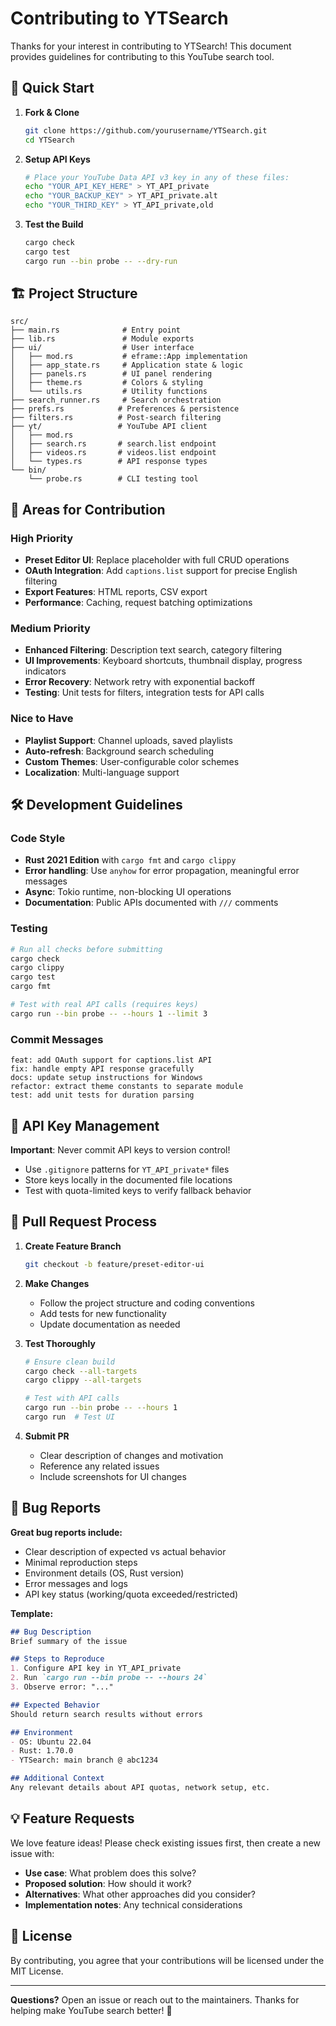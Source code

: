 # Contributing to YTSearch

Thanks for your interest in contributing to YTSearch! This document provides guidelines for contributing to this YouTube search tool.

## 🚀 Quick Start

1. **Fork & Clone**
   ```bash
   git clone https://github.com/yourusername/YTSearch.git
   cd YTSearch
   ```

2. **Setup API Keys**
   ```bash
   # Place your YouTube Data API v3 key in any of these files:
   echo "YOUR_API_KEY_HERE" > YT_API_private
   echo "YOUR_BACKUP_KEY" > YT_API_private.alt
   echo "YOUR_THIRD_KEY" > YT_API_private,old
   ```

3. **Test the Build**
   ```bash
   cargo check
   cargo test
   cargo run --bin probe -- --dry-run
   ```

## 🏗️ Project Structure

```
src/
├── main.rs              # Entry point
├── lib.rs               # Module exports
├── ui/                  # User interface
│   ├── mod.rs           # eframe::App implementation
│   ├── app_state.rs     # Application state & logic
│   ├── panels.rs        # UI panel rendering
│   ├── theme.rs         # Colors & styling
│   └── utils.rs         # Utility functions
├── search_runner.rs     # Search orchestration
├── prefs.rs            # Preferences & persistence
├── filters.rs          # Post-search filtering
├── yt/                 # YouTube API client
│   ├── mod.rs
│   ├── search.rs       # search.list endpoint
│   ├── videos.rs       # videos.list endpoint
│   └── types.rs        # API response types
└── bin/
    └── probe.rs        # CLI testing tool
```

## 🎯 Areas for Contribution

### High Priority
- **Preset Editor UI**: Replace placeholder with full CRUD operations
- **OAuth Integration**: Add `captions.list` support for precise English filtering
- **Export Features**: HTML reports, CSV export
- **Performance**: Caching, request batching optimizations

### Medium Priority
- **Enhanced Filtering**: Description text search, category filtering
- **UI Improvements**: Keyboard shortcuts, thumbnail display, progress indicators
- **Error Recovery**: Network retry with exponential backoff
- **Testing**: Unit tests for filters, integration tests for API calls

### Nice to Have
- **Playlist Support**: Channel uploads, saved playlists
- **Auto-refresh**: Background search scheduling
- **Custom Themes**: User-configurable color schemes
- **Localization**: Multi-language support

## 🛠️ Development Guidelines

### Code Style
- **Rust 2021 Edition** with `cargo fmt` and `cargo clippy`
- **Error handling**: Use `anyhow` for error propagation, meaningful error messages
- **Async**: Tokio runtime, non-blocking UI operations
- **Documentation**: Public APIs documented with `///` comments

### Testing
```bash
# Run all checks before submitting
cargo check
cargo clippy
cargo test
cargo fmt

# Test with real API calls (requires keys)
cargo run --bin probe -- --hours 1 --limit 3
```

### Commit Messages
```
feat: add OAuth support for captions.list API
fix: handle empty API response gracefully  
docs: update setup instructions for Windows
refactor: extract theme constants to separate module
test: add unit tests for duration parsing
```

## 🔑 API Key Management

**Important**: Never commit API keys to version control!

- Use `.gitignore` patterns for `YT_API_private*` files
- Store keys locally in the documented file locations
- Test with quota-limited keys to verify fallback behavior

## 📝 Pull Request Process

1. **Create Feature Branch**
   ```bash
   git checkout -b feature/preset-editor-ui
   ```

2. **Make Changes**
   - Follow the project structure and coding conventions
   - Add tests for new functionality
   - Update documentation as needed

3. **Test Thoroughly**
   ```bash
   # Ensure clean build
   cargo check --all-targets
   cargo clippy --all-targets
   
   # Test with API calls
   cargo run --bin probe -- --hours 1
   cargo run  # Test UI
   ```

4. **Submit PR**
   - Clear description of changes and motivation
   - Reference any related issues
   - Include screenshots for UI changes

## 🐛 Bug Reports

**Great bug reports include:**
- Clear description of expected vs actual behavior
- Minimal reproduction steps
- Environment details (OS, Rust version)
- Error messages and logs
- API key status (working/quota exceeded/restricted)

**Template:**
```markdown
## Bug Description
Brief summary of the issue

## Steps to Reproduce
1. Configure API key in YT_API_private
2. Run `cargo run --bin probe -- --hours 24`
3. Observe error: "..."

## Expected Behavior
Should return search results without errors

## Environment
- OS: Ubuntu 22.04
- Rust: 1.70.0
- YTSearch: main branch @ abc1234

## Additional Context
Any relevant details about API quotas, network setup, etc.
```

## 💡 Feature Requests

We love feature ideas! Please check existing issues first, then create a new issue with:
- **Use case**: What problem does this solve?
- **Proposed solution**: How should it work?
- **Alternatives**: What other approaches did you consider?
- **Implementation notes**: Any technical considerations

## 📄 License

By contributing, you agree that your contributions will be licensed under the MIT License.

---

**Questions?** Open an issue or reach out to the maintainers. Thanks for helping make YouTube search better! 🎉